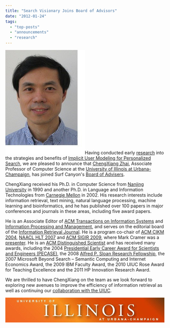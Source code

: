 ```yaml
---
title: "Search Visionary Joins Board of Advisors"
date: "2012-01-24"
tags: 
  - "top-posts"
  - "announcements"
  - "research"
---
```


![](/assets/images/rank-dynamics/ChengXiang.jpg "ChengXiang Zhai")Having conducted early [research](http://blog.surfcanyon.com/category/research/) into the strategies and benefits of [Implicit User Modeling for Personalized Search](http://sifaka.cs.uiuc.edu/czhai/pub/cikm05-ucair.pdf), we are pleased to announce that [ChengXiang Zhai](http://www.cs.uiuc.edu/homes/czhai/ "ChengXiang Zhai"), Associate Professor of Computer Science at the [University of Illinois at Urbana-Champaign](http://cs.illinois.edu/), has joined Surf Canyon's [Board of Advisers](http://www.surfcanyon.com/team.jsp).

ChengXiang received his Ph.D. in Computer Science from [Nanjing University](http://www.nju.edu.cn/) in 1990 and another Ph.D. in Language and Information Technologies from [Carnegie Mellon](http://www.cs.cmu.edu/) in 2002. His research interests include information retrieval, text mining, natural language processing, machine learning and bioinformatics, and he has published over 100 papers in major conferences and journals in these areas, including five award papers.

He is an Associate Editor of [ACM Transactions on Information Systems](http://www.acm.org/pubs/tois/) and [Information Processing and Management](http://www.elsevier.com/wps/find/journaldescription.cws_home/244/description#description), and serves on the editorial board of the [Information Retrieval Journal](http://www.springerlink.com/content/103814/). He is a program co-chair of [ACM CIKM 2004](http://ir.iit.edu/cikm2004/index.html), [NAACL HLT 2007](http://www.cs.rochester.edu/meetings/hlt-naacl07/) and [ACM SIGIR 2009](http://sigir2009.org/), where Mark Cramer was a [presenter](http://blog.surfcanyon.com/2009/07/15/selected-for-oral-presentation-at-sigir-09/). He is an [ACM Distinguished Scientist](http://awards.acm.org/homepage.cfm?year=2009&awd=157) and has received many awards, including the 2004 [Presidential Early Career Award for Scientists and Engineers (PECASE)](http://www.nsf.gov/news/news_summ.jsp?cntn_id=104239&org=NSF&from=news), the 2008 [Alfred P. Sloan Research Fellowship](http://www.sloan.org/programs/fellowshiplist.shtml), the 2007 Microsoft Beyond Search – Semantic Computing and Internet Economics Award, the 2009 IBM Faculty Award, the 2010 UIUC Rose Award for Teaching Excellence and the 2011 HP Innovation Research Award.

We are thrilled to have ChengXiang on the team as we look forward to exploring new avenues to improve the efficiency of information retrieval as well as continuing our [collaboration with the UIUC](http://blog.surfcanyon.com/2009/02/27/collaborating-with-the-university-of-illinois-at-urbana-champagne/).

![](/assets/images/rank-dynamics/UIUC-banner.jpg "University of Illinois at Urbana-Champaign")
